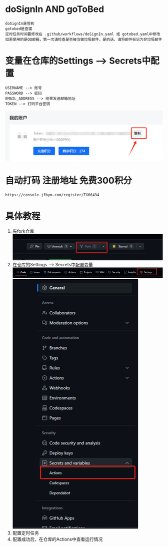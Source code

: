 # doSignIn AND goToBed

    doSignIn是签到
    gotobed是查寝
    定时任务时间要修改在 .github/workflows/doSignIn.yaml 或 gotobed.yaml中修改
    如若使用的是QQ邮箱，第一次请检查是否被当做垃圾邮件，是的话，请将邮件标记为非垃圾邮件

# 变量在仓库的Settings --> Secrets中配置

    USERNAME --> 账号
    PASSWORD --> 密码
    EMAIL_ADDRESS --> 结果发送邮箱地址
    TOKEN --> 打码平台密钥

![img.png](gzlg助手/img.png)

# 自动打码 注册地址 免费300积分

    https://console.jfbym.com/register/TG66434

# 具体教程

1. 先fork仓库
   ![img.png](img.png)
2. 在仓库的Settings --> Secrets中配置变量
   ![img_1.png](gzlg助手/img_1.png)
   ![img_2.png](gzlg助手/img_2.png)
3. 配置定时任务
4. 配置成功后，在仓库的Actions中查看运行情况

















































